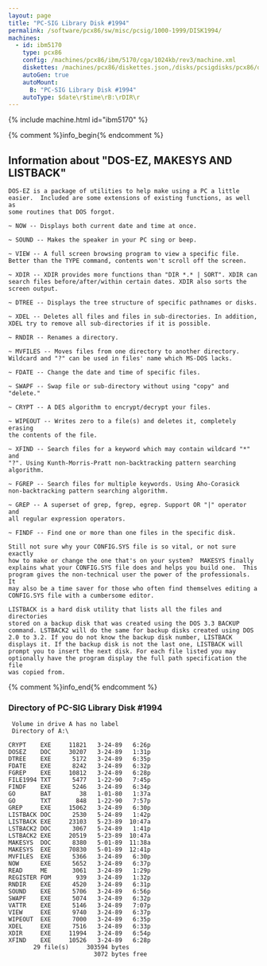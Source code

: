 ```yaml
---
layout: page
title: "PC-SIG Library Disk #1994"
permalink: /software/pcx86/sw/misc/pcsig/1000-1999/DISK1994/
machines:
  - id: ibm5170
    type: pcx86
    config: /machines/pcx86/ibm/5170/cga/1024kb/rev3/machine.xml
    diskettes: /machines/pcx86/diskettes.json,/disks/pcsigdisks/pcx86/diskettes.json
    autoGen: true
    autoMount:
      B: "PC-SIG Library Disk #1994"
    autoType: $date\r$time\rB:\rDIR\r
---
```


{% include machine.html id="ibm5170" %}

{% comment %}info_begin{% endcomment %}

## Information about "DOS-EZ, MAKESYS AND LISTBACK"

    DOS-EZ is a package of utilities to help make using a PC a little
    easier.  Included are some extensions of existing functions, as well as
    some routines that DOS forgot.
    
    ~ NOW -- Displays both current date and time at once.
    
    ~ SOUND -- Makes the speaker in your PC sing or beep.
    
    ~ VIEW -- A full screen browsing program to view a specific file.
    Better than the TYPE command, contents won't scroll off the screen.
    
    ~ XDIR -- XDIR provides more functions than "DIR *.* | SORT". XDIR can
    search files before/after/within certain dates. XDIR also sorts the
    screen output.
    
    ~ DTREE -- Displays the tree structure of specific pathnames or disks.
    
    ~ XDEL -- Deletes all files and files in sub-directories. In addition,
    XDEL try to remove all sub-directories if it is possible.
    
    ~ RNDIR -- Renames a directory.
    
    ~ MVFILES -- Moves files from one directory to another directory.
    Wildcard and "?" can be used in files' name which MS-DOS lacks.
    
    ~ FDATE -- Change the date and time of specific files.
    
    ~ SWAPF -- Swap file or sub-directory without using "copy" and "delete."
    
    ~ CRYPT -- A DES algorithm to encrypt/decrypt your files.
    
    ~ WIPEOUT -- Writes zero to a file(s) and deletes it, completely erasing
    the contents of the file.
    
    ~ XFIND -- Search files for a keyword which may contain wildcard "*" and
    "?". Using Kunth-Morris-Pratt non-backtracking pattern searching
    algorithm.
    
    ~ FGREP -- Search files for multiple keywords. Using Aho-Corasick
    non-backtracking pattern searching algorithm.
    
    ~ GREP -- A superset of grep, fgrep, egrep. Support OR "|" operator and
    all regular expression operators.
    
    ~ FINDF -- Find one or more than one files in the specific disk.
    
    Still not sure why your CONFIG.SYS file is so vital, or not sure exactly
    how to make or change the one that's on your system?  MAKESYS finally
    explains what your CONFIG.SYS file does and helps you build one.  This
    program gives the non-technical user the power of the professionals.  It
    may also be a time saver for those who often find themselves editing a
    CONFIG.SYS file with a cumbersome editor.
    
    LISTBACK is a hard disk utility that lists all the files and directories
    stored on a backup disk that was created using the DOS 3.3 BACKUP
    command. LSTBACK2 will do the same for backup disks created using DOS
    2.0 to 3.2. If you do not know the backup disk number, LISTBACK
    displays it. If the backup disk is not the last one, LISTBACK will
    prompt you to insert the next disk. For each file listed you may
    optionally have the program display the full path specification the file
    was copied from.
{% comment %}info_end{% endcomment %}


### Directory of PC-SIG Library Disk #1994

     Volume in drive A has no label
     Directory of A:\

    CRYPT    EXE     11821   3-24-89   6:26p
    DOSEZ    DOC     30207   3-24-89   1:31p
    DTREE    EXE      5172   3-24-89   6:35p
    FDATE    EXE      8242   3-24-89   6:32p
    FGREP    EXE     10812   3-24-89   6:28p
    FILE1994 TXT      5477   1-22-90   7:45p
    FINDF    EXE      5246   3-24-89   6:34p
    GO       BAT        38   1-01-80   1:37a
    GO       TXT       848   1-22-90   7:57p
    GREP     EXE     15062   3-24-89   6:30p
    LISTBACK DOC      2530   5-24-89   1:42p
    LISTBACK EXE     23103   5-23-89  10:47a
    LSTBACK2 DOC      3067   5-24-89   1:41p
    LSTBACK2 EXE     20519   5-23-89  10:47a
    MAKESYS  DOC      8380   5-01-89  11:38a
    MAKESYS  EXE     70830   5-01-89  12:41p
    MVFILES  EXE      5366   3-24-89   6:30p
    NOW      EXE      5652   3-24-89   6:37p
    READ     ME       3061   3-24-89   1:29p
    REGISTER FOM       939   3-24-89   1:32p
    RNDIR    EXE      4520   3-24-89   6:31p
    SOUND    EXE      5706   3-24-89   6:56p
    SWAPF    EXE      5074   3-24-89   6:32p
    VATTR    EXE      5146   3-24-89   7:07p
    VIEW     EXE      9740   3-24-89   6:37p
    WIPEOUT  EXE      7000   3-24-89   6:35p
    XDEL     EXE      7516   3-24-89   6:33p
    XDIR     EXE     11994   3-24-89   6:54p
    XFIND    EXE     10526   3-24-89   6:28p
           29 file(s)     303594 bytes
                            3072 bytes free
